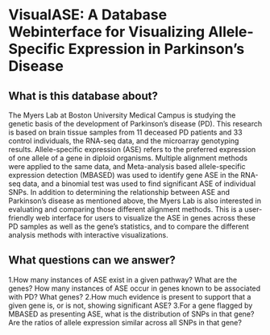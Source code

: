 # VisualASE: A Database Webinterface for Visualizing Allele-Specific Expression in Parkinson’s Disease

## What is this database about? 

The Myers Lab at Boston University Medical Campus is studying the genetic basis of the  development of Parkinson’s disease (PD). This research is based on brain tissue samples from 11 deceased PD patients and 33 control individuals, the RNA-seq data, and the microarray genotyping results. Allele-specific expression (ASE) refers to the preferred expression of one allele of a gene in diploid organisms. Multiple alignment methods were applied to the same data, and Meta-analysis based allele-specific expression detection (MBASED) was used to identify gene ASE in the RNA-seq data, and a binomial test was used to find significant ASE of individual SNPs. In addition to determining the relationship between ASE and Parkinson’s disease as mentioned above, the Myers Lab is also interested in evaluating and comparing those different alignment methods. This is a user-friendly web interface for users to visualize the ASE in genes across these PD samples as well as the gene’s statistics, and to compare the different analysis methods with interactive visualizations. 


## What questions can we answer?

1.How many instances of ASE exist in a given pathway? What are the genes? How many instances of ASE occur in genes known to be associated with PD? What genes?
2.How much evidence is present to support that a given gene is, or is not, showing significant ASE? 
3.For a gene flagged by MBASED as presenting ASE, what is the distribution of SNPs in that gene? Are the ratios of allele expression similar across all SNPs in that gene?


